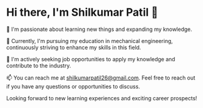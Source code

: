 # Hi there, I'm Shilkumar Patil 👋

👀 I'm passionate about learning new things and expanding my knowledge.

🌱 Currently, I'm pursuing my education in mechanical engineering, continuously striving to enhance my skills in this field.

💞️ I'm actively seeking job opportunities to apply my knowledge and contribute to the industry.

📫 You can reach me at shilkumarpatil26@gmail.com. Feel free to reach out if you have any questions or opportunities to discuss.

Looking forward to new learning experiences and exciting career prospects!
